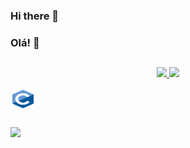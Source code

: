 ### Hi there 👋
### Olá! 👋

##


<div align="center">
  <a href="https://github.com/jsrgodoy">
  <img height="180em" src="https://github-readme-stats.vercel.app/api?username=jsrgodoy&show_icons=true&theme=blue&include_all_commits=true&count_private=true"/>
  <img height="180em" src="https://github-readme-stats.vercel.app/api/top-langs/?username=jsrgodoy&layout=compact&langs_count=7&theme=blue"/>
</div>
  <div style="display: inline_block"><br>
  <img align="center" alt="Rafa-CSS" height="30" width="40" src="https://raw.githubusercontent.com/devicons/devicon/master/icons/c/c-original.svg">
  </div>
  
##
  
  <div> 
    <a href="https://www.linkedin.com/in/jeferson-da-silveira-rosa-080478120" target="_blank"><img src="https://img.shields.io/badge/-LinkedIn-%230077B5?style=for-the-badge&logo=linkedin&logoColor=white" target="_blank"></a> 

  </div>

 
  
 
